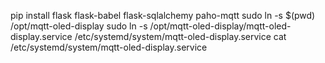 pip install flask flask-babel flask-sqlalchemy paho-mqtt
sudo ln -s $(pwd) /opt/mqtt-oled-display 
sudo ln -s /opt/mqtt-oled-display/mqtt-oled-display.service /etc/systemd/system/mqtt-oled-display.service
cat /etc/systemd/system/mqtt-oled-display.service 